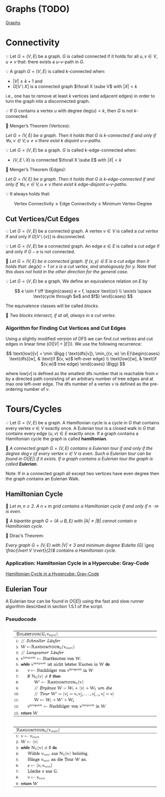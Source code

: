 # Graphs (TODO)

[Graphs](Graphs%20f8a1f5321e374c5cae7e05e6cecaacd6.html) 

# Connectivity


💡 Let $G = (V, E)$ be a graph. $G$ is called connected if it holds for all $u, v \in V, u \neq v$ that: there exists a $u$-$v$-path in $G$.




💡 A graph $G=(V, E)$ is called $k$-connected when:

- $\lvert V \rvert \geq k + 1$ and
- $G[V \setminus X]$ is a connected graph $\forall X \sube V$ with $\lvert X \rvert \lt k$

i.e., one has to remove at least $k$ vertices (and adjacent edges) in order to turn the graph into a disconnected graph.




💡 If $G$ contains a vertex $u$ with degree $\text{deg}(u) \lt k$, then $G$ is not $k$-connected.




📖 Menger’s Theorem (Vertices):

*Let $G = (V, E)$ be a graph. Then it holds that $G$ is $k$-connected if and only if $\forall u, v \in V, u \neq v$ there exist $k$ disjoint $u$-$v$-paths.*




💡 Let $G = (V, E)$ be a graph. $G$ is called $k$-edge-connected when:

- $(V, E \setminus X)$ is connected $\forall X \sube E$ with $\lvert X \rvert \lt k$



📖 Menger’s Theorem (Edges):

*Let $G=(V, E)$ be a graph. Then it holds that $G$ is $k$-edge-connected if and only if $\forall u, v \in V, u \neq v$ there exist $k$ edge-disjoint $u$-$v$-paths.*




💡 It always holds that:

$$
\text{Vertex Connectivity} \leq \text{Edge Connectivity} \leq \text{Minimum Vertex-Degree}
$$



## Cut Vertices/Cut Edges


💡 Let $G=(V,E)$ be a connected graph. A vertex $v \in V$ is called a *cut vertex* if and only if $G[V \setminus \{v\}]$ is disconnected.




💡 Let $G = (V,E)$ be a connected graph. An edge $e \in E$ is called a *cut edge* if and only if $G - e$ is not connected.




📌  *Let $G = (V, E)$ be a connected graph. If $(x, y) \in E$ is a cut edge then it holds that: $\text{deg}(x) = 1$ or $x$ is a cut vertex, and analogously for $y$. Note that this does not hold in the other direction for the general case.*




💡 Let $G=(V,E)$ be a graph. We define an equivalence relation on $E$ by

$$
e \sim f \iff \begin{cases}
e = f, \space \text{or} \\
\exists \space \text{cycle through $e$ and $f$}
\end{cases}
$$

The equivalence classes will be called *blocks*.




📌 *Two blocks intersect, if at all, always in a cut vertex.*



### Algorithm for Finding Cut Vertices and Cut Edges

Using a slightly modified version of DFS we can find cut vertices and cut edges in linear time ($O(\lvert V\rvert + \lvert E \rvert)$). We use the following recurrence:

$$
\text{low}[v] = \min \Bigg ( \text{dfs[v]}, \min_{(v, w) \in E}\begin{cases} \text{dfs}[w], & \text{if $(v, w)$ left-over edge} \\ \text{low}[w], & \text{if $(v,w)$ tree edge} \end{cases} \Bigg)
$$

where $\text{low}[v]$ is defined as the smallest $\text{dfs}$ number that is reachable from $v$ by a directed path consisting of an arbitrary number of tree edges and at max one left-over edge. The $\text{dfs}$ number of a vertex $v$ is defined as the pre-ordering number of $v$.

# Tours/Cycles


💡 Let $G = (V,E)$ be a graph. A Hamiltonian cycle is a cycle in $G$ that contains every vertex $v \in V$ exactly once. A Eulerian tour is a closed walk in $G$ that contains every edge $(u, v) \in E$ exactly once. If a graph contains a Hamiltonian cycle the graph is called **hamiltonian**.




📖 *A connected graph $G = (V, E)$ contains a Eulerian tour if and only if the degree $\deg v$ of every vertex $v \in V$ is even. Such a Eulerian tour can be found in $O(\lvert E \rvert)$ if it exists. If a graph contains a Eulerian tour the graph is called **Eulerian**.*



Note: If in a connected graph all except two vertices have even degree then the graph contains an Eulerian Walk.

## Hamiltonian Cycle


📖 *Let $m, n \geq 2$. A $n \times m$ grid contains a Hamiltonian cycle if and only if $n \cdot m$ is even.*




📖 *A bipartite graph $G=(A \cup B,E)$ with $\lvert A \rvert \neq \lvert B \rvert$ cannot contain a Hamiltonian cycle.*




📖 Dirac’s Theorem:

*Every graph $G=(V,E)$ with $\vert V \rvert \geq 3$ and minimum degree $\delta (G) \geq \frac{\lvert V \rvert}{2}$ contains a Hamiltonian cycle.*



### Application: Hamiltonian Cycle in a Hypercube: Gray-Code

[Hamiltonian Cycle in a Hypercube: Gray-Code](Graphs%20(TODO)%20b149fa35dff041fb8a659592d3f9c6bd/Hamiltonian%20Cycle%20in%20a%20Hypercube%20Gray-Code%201e5ecb970a794ec7baa9a405b7023363.html)

## Eulerian Tour

A Eulerian tour can be found in $O(\lvert E \rvert)$ using the fast and slow runner algorithm described in section 1.5.1 of the script.

### Pseudocode

![2022-03-05_17-41.png](Graphs%20(TODO)%20b149fa35dff041fb8a659592d3f9c6bd/2022-03-05_17-41.png)